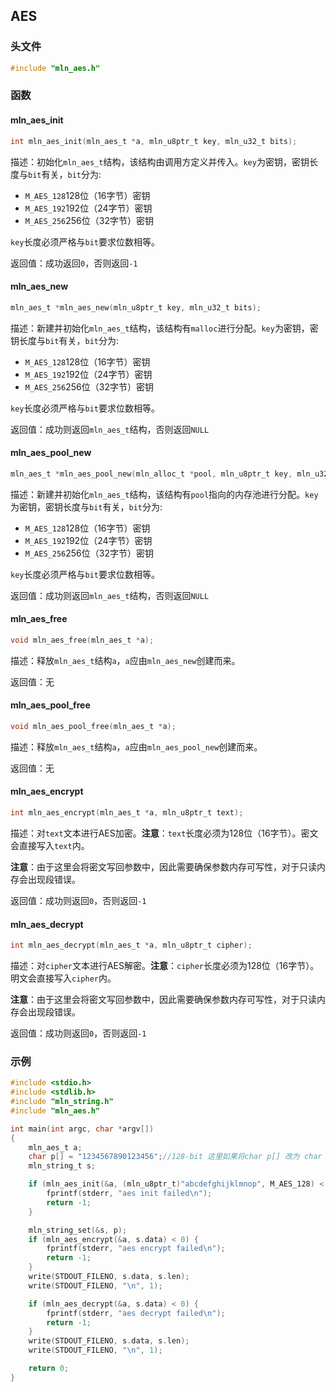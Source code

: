 ## AES



### 头文件

```c
#include "mln_aes.h"
```



### 函数



#### mln_aes_init

```c
int mln_aes_init(mln_aes_t *a, mln_u8ptr_t key, mln_u32_t bits);
```

描述：初始化`mln_aes_t`结构，该结构由调用方定义并传入。`key`为密钥，密钥长度与`bit`有关，`bit`分为:

- `M_AES_128`128位（16字节）密钥
- `M_AES_192`192位（24字节）密钥
- `M_AES_256`256位（32字节）密钥

`key`长度必须严格与`bit`要求位数相等。

返回值：成功返回`0`，否则返回`-1`



#### mln_aes_new

```c
mln_aes_t *mln_aes_new(mln_u8ptr_t key, mln_u32_t bits);
```

描述：新建并初始化`mln_aes_t`结构，该结构有`malloc`进行分配。`key`为密钥，密钥长度与`bit`有关，`bit`分为:

- `M_AES_128`128位（16字节）密钥
- `M_AES_192`192位（24字节）密钥
- `M_AES_256`256位（32字节）密钥

`key`长度必须严格与`bit`要求位数相等。

返回值：成功则返回`mln_aes_t`结构，否则返回`NULL`



#### mln_aes_pool_new

```c
mln_aes_t *mln_aes_pool_new(mln_alloc_t *pool, mln_u8ptr_t key, mln_u32_t bits);
```

描述：新建并初始化`mln_aes_t`结构，该结构有`pool`指向的内存池进行分配。`key`为密钥，密钥长度与`bit`有关，`bit`分为:

- `M_AES_128`128位（16字节）密钥
- `M_AES_192`192位（24字节）密钥
- `M_AES_256`256位（32字节）密钥

`key`长度必须严格与`bit`要求位数相等。

返回值：成功则返回`mln_aes_t`结构，否则返回`NULL`



#### mln_aes_free

```c
void mln_aes_free(mln_aes_t *a);
```

描述：释放`mln_aes_t`结构`a`，`a`应由`mln_aes_new`创建而来。

返回值：无



#### mln_aes_pool_free

```c
void mln_aes_pool_free(mln_aes_t *a);
```

描述：释放`mln_aes_t`结构`a`，`a`应由`mln_aes_pool_new`创建而来。

返回值：无



#### mln_aes_encrypt

```c
int mln_aes_encrypt(mln_aes_t *a, mln_u8ptr_t text);
```

描述：对`text`文本进行AES加密。**注意**：`text`长度必须为128位（16字节）。密文会直接写入`text`内。

**注意**：由于这里会将密文写回参数中，因此需要确保参数内存可写性，对于只读内存会出现段错误。

返回值：成功则返回`0`，否则返回`-1`



#### mln_aes_decrypt

```c
int mln_aes_decrypt(mln_aes_t *a, mln_u8ptr_t cipher);
```

描述：对`cipher`文本进行AES解密。**注意**：`cipher`长度必须为128位（16字节）。明文会直接写入`cipher`内。

**注意**：由于这里会将密文写回参数中，因此需要确保参数内存可写性，对于只读内存会出现段错误。

返回值：成功则返回`0`，否则返回`-1`



### 示例

```c
#include <stdio.h>
#include <stdlib.h>
#include "mln_string.h"
#include "mln_aes.h"

int main(int argc, char *argv[])
{
    mln_aes_t a;
    char p[] = "1234567890123456";//128-bit 这里如果将char p[] 改为 char *p，则字符串内存区为只读，会导致段错误
    mln_string_t s;

    if (mln_aes_init(&a, (mln_u8ptr_t)"abcdefghijklmnop", M_AES_128) < 0) {
        fprintf(stderr, "aes init failed\n");
        return -1;
    }

    mln_string_set(&s, p);
    if (mln_aes_encrypt(&a, s.data) < 0) {
        fprintf(stderr, "aes encrypt failed\n");
        return -1;
    }
    write(STDOUT_FILENO, s.data, s.len);
    write(STDOUT_FILENO, "\n", 1);

    if (mln_aes_decrypt(&a, s.data) < 0) {
        fprintf(stderr, "aes decrypt failed\n");
        return -1;
    }
    write(STDOUT_FILENO, s.data, s.len);
    write(STDOUT_FILENO, "\n", 1);

    return 0;
}
```

